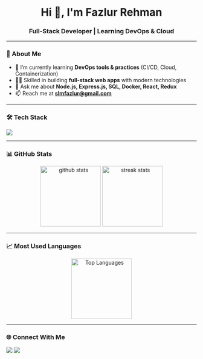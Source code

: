 <h1 align="center">Hi 👋, I'm Fazlur Rehman</h1>
<h3 align="center">Full-Stack Developer | Learning DevOps & Cloud</h3>

---

### 🚀 About Me
- 🌱 I’m currently learning **DevOps tools & practices** (CI/CD, Cloud, Containerization)
- 🧑‍💻 Skilled in building **full-stack web apps** with modern technologies
- 💬 Ask me about **Node.js, Express.js, SQL, Docker, React, Redux**
- 📫 Reach me at **slmfazlur@gmail.com**

---

### 🛠️ Tech Stack
<p align="left">
  <img src="https://skillicons.dev/icons?i=js,react,redux,vite,nodejs,express,html,css,mysql,docker,git,github,python,tailwindcss,postman,kaggle,bootstrap" />
</p>

---

### 📊 GitHub Stats
<p align="center">
  <img src="https://github-readme-stats.vercel.app/api?username=Fazlur4471&show_icons=true&theme=radical" alt="github stats" height="160"/>
  <img src="https://github-readme-streak-stats.herokuapp.com/?user=Fazlur4471&theme=radical" alt="streak stats" height="160"/>
</p>

---

### 📈 Most Used Languages
<p align="center">
  <img src="https://github-readme-stats.vercel.app/api/top-langs/?username=Fazlur4471&layout=compact&theme=radical" alt="Top Languages" height="160"/>
</p>

--- 
### 🌐 Connect With Me
<p align="left">
<a href="https://linkedin.com/in/fazlur-rehman4471" target="https://www.linkedin.com/in/fazlur-rehman-137933211/"><img src="https://skillicons.dev/icons?i=linkedin" /></a>
<a href="mailto:slmfazlur@gmail.com" target="blank"><img src="https://skillicons.dev/icons?i=gmail" /></a>
</p>
